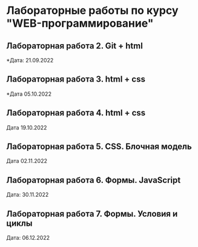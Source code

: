 # Лабораторные работы по курсу "WEB-программирование"

## Лабораторная работа 2. Git + html

*Дата: 21.09.2022

## Лабораторная работа 3. html + css

*Дата 05.10.2022

## Лабораторная работа 4. html + css

Дата 19.10.2022

## Лабораторная работа 5. CSS. Блочная модель

Дата 02.11.2022

## Лабораторная работа 6. Формы. JavaScript

Дата: 30.11.2022

## Лабораторная работа 7. Формы. Условия и циклы

Дата: 06.12.2022
